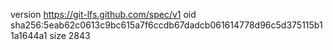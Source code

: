 version https://git-lfs.github.com/spec/v1
oid sha256:5eab62c0613c9bc615a7f6ccdb67dadcb061614778d96c5d375115b11a1644a1
size 2843
